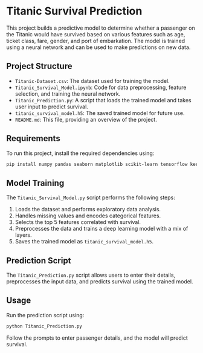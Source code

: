 # Titanic Survival Prediction

This project builds a predictive model to determine whether a passenger on the Titanic would have survived based on various features such as age, ticket class, fare, gender, and port of embarkation. The model is trained using a neural network and can be used to make predictions on new data.

## Project Structure

- `Titanic-Dataset.csv`: The dataset used for training the model.
- `Titanic_Survival_Model.ipynb`: Code for data preprocessing, feature selection, and training the neural network.
- `Titanic_Prediction.py`: A script that loads the trained model and takes user input to predict survival.
- `titanic_survival_model.h5`: The saved trained model for future use.
- `README.md`: This file, providing an overview of the project.

## Requirements

To run this project, install the required dependencies using:

```sh
pip install numpy pandas seaborn matplotlib scikit-learn tensorflow keras
```

## Model Training

The `Titanic_Survival_Model.py` script performs the following steps:

1. Loads the dataset and performs exploratory data analysis.
2. Handles missing values and encodes categorical features.
3. Selects the top 5 features correlated with survival.
4. Preprocesses the data and trains a deep learning model with a mix of layers.
5. Saves the trained model as `titanic_survival_model.h5`.

## Prediction Script

The `Titanic_Prediction.py` script allows users to enter their details, preprocesses the input data, and predicts survival using the trained model.

## Usage

Run the prediction script using:

```sh
python Titanic_Prediction.py
```

Follow the prompts to enter passenger details, and the model will predict survival.

##

